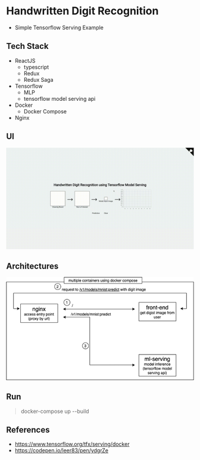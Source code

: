 # Handwritten Digit Recognition
* Simple Tensorflow Serving Example


## Tech Stack
* ReactJS
  * typescript
  * Redux
  * Redux Saga
* Tensorflow
  * MLP
  * tensorflow model serving api
* Docker
  * Docker Compose
* Nginx

## UI
![](./tf-demo.gif)


## Architectures
![](./system.png)


## Run
> docker-compose up --build


## References
* https://www.tensorflow.org/tfx/serving/docker
* https://codepen.io/leer83/pen/ydgrZe